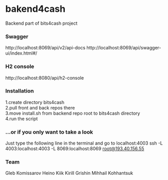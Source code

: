 # bakend4cash

Backend part of bits4cash project

### Swagger

http://localhost:8069/api/v2/api-docs
http://localhost:8069/api/swagger-ui/index.html#/


### H2 console

http://localhost:8080/api/h2-console

### Installation  
1.create directory bits4cash  
2.pull front and back repos there  
3.move install.sh from backend repo root to bits4cash directory  
4.run the script  

### ...or if you only want to take a look  
Just type the following line in the terminal and go to localhost:4003
ssh -L 4003:localhost:4003 -L 8069:localhost:8069 root@193.40.156.55


### Team  
Gleb Komissarov Heino Kiik Kirill Grishin Mihhail Kohhantsuk